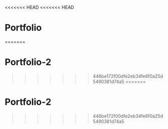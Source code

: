 <<<<<<< HEAD
<<<<<<< HEAD
# Portfolio
=======
# Portfolio-2
>>>>>>> 446be172f00dfe2eb34fe6f0a25d5490381d74a5
=======
# Portfolio-2
>>>>>>> 446be172f00dfe2eb34fe6f0a25d5490381d74a5
